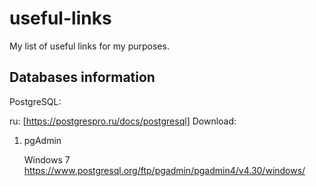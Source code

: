 # useful-links
My list of useful links for my purposes.


## Databases information
PostgreSQL:

   ru: [https://postgrespro.ru/docs/postgresql]
   Download: 


1. pgAdmin


   Windows 7 https://www.postgresql.org/ftp/pgadmin/pgadmin4/v4.30/windows/
